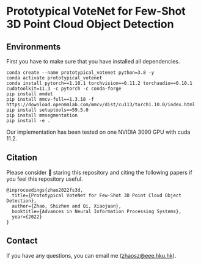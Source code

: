 # Prototypical VoteNet for Few-Shot 3D Point Cloud Object Detection  

## Environments

First you have to make sure that you have installed all dependencies. 

```
conda create --name prototypical_votenet python=3.8 -y
conda activate prototypical_votenet
conda install pytorch==1.10.1 torchvision==0.11.2 torchaudio==0.10.1 cudatoolkit=11.3 -c pytorch -c conda-forge
pip install mmdet
pip install mmcv-full==1.3.18 -f https://download.openmmlab.com/mmcv/dist/cu113/torch1.10.0/index.html
pip install setuptools==59.5.0
pip install mmsegmentation
pip install -e . 
```

Our implementation has been tested on one NVIDIA 3090 GPU with cuda 11.2.


## Citation
Please consider :grimacing: staring this repository and citing the following papers if you feel this repository useful.

```
@inproceedings{zhao2022fs3d,
  title={Prototypical VoteNet for Few-Shot 3D Point Cloud Object Detection},
  author={Zhao, Shizhen and Qi, Xiaojuan},
  booktitle={Advances in Neural Information Processing Systems},
  year={2022}
}
```


## Contact
If you have any questions, you can email me (zhaosz@eee.hku.hk).
